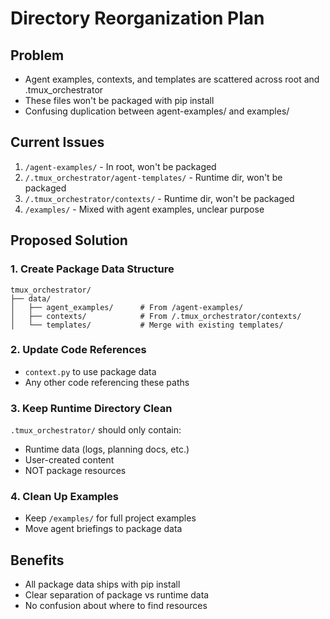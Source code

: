 # Directory Reorganization Plan

## Problem
- Agent examples, contexts, and templates are scattered across root and .tmux_orchestrator
- These files won't be packaged with pip install
- Confusing duplication between agent-examples/ and examples/

## Current Issues
1. `/agent-examples/` - In root, won't be packaged
2. `/.tmux_orchestrator/agent-templates/` - Runtime dir, won't be packaged
3. `/.tmux_orchestrator/contexts/` - Runtime dir, won't be packaged
4. `/examples/` - Mixed with agent examples, unclear purpose

## Proposed Solution

### 1. Create Package Data Structure
```
tmux_orchestrator/
├── data/
│   ├── agent_examples/      # From /agent-examples/
│   ├── contexts/            # From /.tmux_orchestrator/contexts/
│   └── templates/           # Merge with existing templates/
```

### 2. Update Code References
- `context.py` to use package data
- Any other code referencing these paths

### 3. Keep Runtime Directory Clean
`.tmux_orchestrator/` should only contain:
- Runtime data (logs, planning docs, etc.)
- User-created content
- NOT package resources

### 4. Clean Up Examples
- Keep `/examples/` for full project examples
- Move agent briefings to package data

## Benefits
- All package data ships with pip install
- Clear separation of package vs runtime data
- No confusion about where to find resources
